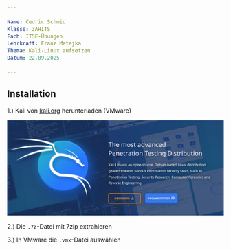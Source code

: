 ```yaml
---

Name: Cedric Schmid
Klasse: 3AHITS
Fach: ITSE-Übungen
Lehrkraft: Franz Matejka
Thema: Kali-Linux aufsetzen
Datum: 22.09.2025

---
```


## Installation

1.) Kali von [kali.org]() herunterladen (VMware)

![](https://raw.githubusercontent.com/w17chh47/4AHITS_ITSE_Schmid/refs/heads/main/imgs/kali.png)

2.) Die `.7z`-Datei mit 7zip extrahieren

3.) In VMware die `.vmx`-Datei auswählen
